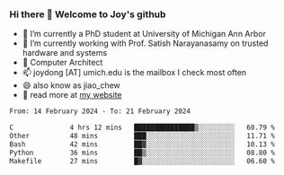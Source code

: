 ### Hi there 👋 Welcome to Joy's github

- 🔭 I’m currently a PhD student at University of Michigan Ann Arbor
- 🌱 I’m currently working with Prof. Satish Narayanasamy on trusted hardware and systems
- 👯 Computer Architect
- 📫 joydong [AT] umich.edu is the mailbox I check most often
- 😄 also know as jiao_chew
- 💬 read more at [my website](https://joydddd.github.io/)
<!--START_SECTION:waka-->

```txt
From: 14 February 2024 - To: 21 February 2024

C              4 hrs 12 mins   ███████████████▒░░░░░░░░░   60.79 %
Other          48 mins         ███░░░░░░░░░░░░░░░░░░░░░░   11.71 %
Bash           42 mins         ██▓░░░░░░░░░░░░░░░░░░░░░░   10.13 %
Python         36 mins         ██▒░░░░░░░░░░░░░░░░░░░░░░   08.80 %
Makefile       27 mins         █▓░░░░░░░░░░░░░░░░░░░░░░░   06.60 %
```

<!--END_SECTION:waka-->
